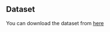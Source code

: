 ## Dataset

You can download the dataset from [here](https://drive.google.com/drive/folders/1vi9HAJ2_NZ_n8JL9igAu-eDAFr-kjxsD?usp=sharing)
